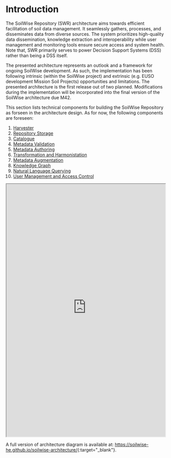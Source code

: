 # Introduction

The SoilWise Repository (SWR) architecture aims towards efficient facilitation of soil data management. It seamlessly gathers, processes, and disseminates data from diverse sources. The system prioritizes high-quality data dissemination, knowledge extraction and interoperability while user management and monitoring tools ensure secure access and system health. Note that, SWR primarily serves to power Decision Support Systems (DSS) rather than being a DSS itself.

The presented architecture represents an outlook and a framework for ongoing SoilWise development. As such, the implementation has been following intrinsic (within the SoilWise project) and extrinsic (e.g. EUSO development Mission Soil Projects) opportunities and limitations. The presented architecture is the first release out of two planned. Modifications during the implementation will be incorporated into the final version of the SoilWise architecture due M42.

This section lists technical components for building the SoilWise Repository as forseen in the architecture design. As for now, the following components are foreseen:

1. [Harvester](ingestion.md)
2. [Repository Storage](storage.md)
3. [Catalogue](catalogue.md)
4. [Metadata Validation](metadata_validation.md)
5. [Metadata Authoring](metadata_authoring.md)
6. [Transformation and Harmonistation](transformation.md)
7. [Metadata Augmentation](metadata_augmentation.md)
8. [Knowledge Graph](knowledge_graph.md)
9. [Natural Language Querying](natural_language_querying.md)
11. [User Management and Access Control](user_management.md)

<iframe style="width:100%; height:800px"src="https://prototype-1-0.soilwise-architecture.pages.dev/?view=id-e3ae52bba4fb42dfa0b3900e7d3"></iframe>

A full version of architecture diagram is available at: <https://soilwise-he.github.io/soilwise-architecture/>{:target="_blank"}.
